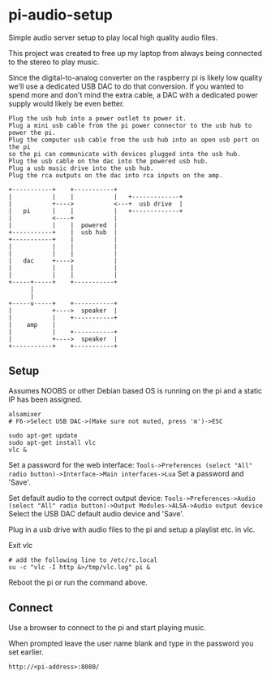 # pi-audio-setup

Simple audio server setup to play local high quality audio files.

This project was created to free up my laptop from always being connected to the stereo to play music.

Since the digital-to-analog converter on the raspberry pi is likely low quality we'll use a dedicated 
USB DAC to do that conversion. If you wanted to spend more and don't mind the extra cable,
a DAC with a dedicated power supply would likely be even better.

```
Plug the usb hub into a power outlet to power it.
Plug a mini usb cable from the pi power connector to the usb hub to power the pi.
Plug the computer usb cable from the usb hub into an open usb port on the pi 
so the pi can communicate with devices plugged into the usb hub.
Plug the usb cable on the dac into the powered usb hub.
Plug a usb music drive into the usb hub.
Plug the rca outputs on the dac into rca inputs on the amp.

+-----------+    +-----------+
|           |    |           |   +-------------+
|           +---->           <---+  usb drive  |
|   pi      |    |           |   +-------------+
|           <----+           |
|           |    |  powered  |
+-----------+    |  usb hub  |
+-----------+    |           |
|           |    |           |
|           |    |           |
|   dac     +---->           |
|           |    |           |
|           |    |           |
+-----+-----+    +-----------+
      |
      |
+-----v-----+    +-----------+
|           +---->  speaker  |
|           |    +-----------+
|    amp    |
|           |    +-----------+
|           +---->  speaker  |
+-----------+    +-----------+
```

## Setup
Assumes NOOBS or other Debian based OS is running on the pi and a static IP has been assigned.
```
alsamixer
# F6->Select USB DAC->(Make sure not muted, press 'm')->ESC

sudo apt-get update 
sudo apt-get install vlc
vlc &
```

Set a password for the web interface:
`Tools->Preferences (select "All" radio button)->Interface->Main interfaces->Lua` Set a password and 'Save'.

Set default audio to the correct output device:
`Tools->Preferences->Audio (select "All" radio button)->Output Modules->ALSA->Audio output device` Select the USB DAC default audio device and 'Save'.

Plug in a usb drive with audio files to the pi and setup a playlist etc. in vlc.

Exit vlc

```
# add the following line to /etc/rc.local
su -c "vlc -I http &>/tmp/vlc.log" pi &
```

Reboot the pi or run the command above.

## Connect
Use a browser to connect to the pi and start playing music.

When prompted leave the user name blank and type in the password you set earlier.

`http://<pi-address>:8080/`
